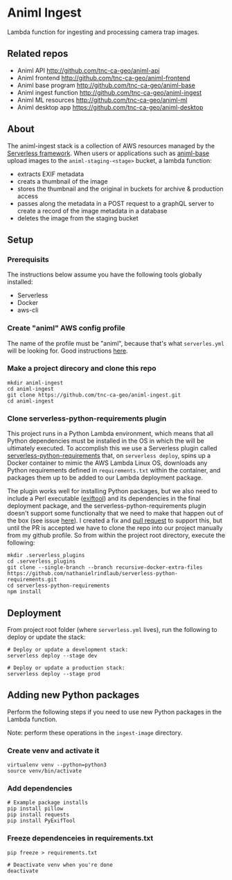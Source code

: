 # Animl Ingest
Lambda function for ingesting and processing camera trap images.

## Related repos

- Animl API               http://github.com/tnc-ca-geo/animl-api
- Animl frontend          http://github.com/tnc-ca-geo/animl-frontend
- Animl base program      http://github.com/tnc-ca-geo/animl-base
- Animl ingest function   http://github.com/tnc-ca-geo/animl-ingest
- Animl ML resources      http://github.com/tnc-ca-geo/animl-ml
- Animl desktop app       https://github.com/tnc-ca-geo/animl-desktop


## About
The animl-ingest stack is a collection of AWS resources managed by the
[Serverless framework](https://www.serverless.com/). When users or applications
such as [animl-base](http://github.com/tnc-ca-geo/animl-base) upload images to
the ```animl-staging-<stage>``` bucket, a lambda function:
  - extracts EXIF metadata
  - creats a thumbnail of the image
  - stores the thumbnail and the original in buckets for archive & production
  access
  - passes along the metadata in a POST request to a graphQL server to create a
  record of the image metadata in a database
  - deletes the image from the staging bucket

## Setup

### Prerequisits
The instructions below assume you have the following tools globally installed:
- Serverless
- Docker
- aws-cli

### Create "animl" AWS config profile
The name of the profile must be "animl", because that's what
```serverles.yml``` will be looking for. Good instructions
[here](https://www.serverless.com/framework/docs/providers/aws/guide/credentials/).

### Make a project direcory and clone this repo
```
mkdir animl-ingest
cd animl-ingest
git clone https://github.com/tnc-ca-geo/animl-ingest.git
cd animl-ingest
```

### Clone serverless-python-requirements plugin
This project runs in a Python Lambda environment, which means that all Python
dependencies must be installed in the OS in which the will be ultimately
executed. To accomplish this we use a Serverless plugin called
[serverless-python-requirements](https://www.serverless.com/plugins/serverless-python-requirements)
that, on ```serverless deploy```, spins up a Docker container to mimic the AWS
Lambda Linux OS, downloads any Python requirements defined in
```requirements.txt``` within the container, and packages them up to be added
to our Lambda deployment package.

The plugin works well for installing Python packages, but we also need to
include a Perl executable ([exiftool](https://exiftool.org/)) and its
dependencies in the final deployment package, and the
serverless-python-requirements plugin doesn't support some functionalty that
we need to make that happen out of the box (see issue
[here](https://github.com/UnitedIncome/serverless-python-requirements/issues/542)).
I created a fix and [pull request](https://github.com/UnitedIncome/serverless-python-requirements/pull/544)
to support this, but until the PR is accepted we have to clone the repo into
our project manually from my github profile. So from within the project root
directory, execute the following:

```
mkdir .serverless_plugins
cd .serverless_plugins
git clone --single-branch --branch recursive-docker-extra-files https://github.com/nathanielrindlaub/serverless-python-requirements.git
cd serverless-python-requirements
npm install
```

## Deployment
From project root folder (where ```serverless.yml``` lives), run the following to deploy or update the stack:

```
# Deploy or update a development stack:
serverless deploy --stage dev

# Deploy or update a production stack:
serverless deploy --stage prod
```

## Adding new Python packages
Perform the following steps if you need to use new Python packages in the
Lambda function.

Note: perform these operations in the `ingest-image` directory.

### Create venv and activate it
```
virtualenv venv --python=python3
source venv/bin/activate
```

### Add dependencies
```
# Example package installs
pip install pillow
pip install requests
pip install PyExifTool
```

### Freeze dependenceies in requirements.txt
```
pip freeze > requirements.txt

# Deactivate venv when you're done
deactivate
```
